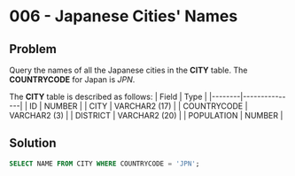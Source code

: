 # 006 - Japanese Cities' Names
## Problem

Query the names of all the Japanese cities in the **CITY** table. The **COUNTRYCODE** for Japan is *JPN*.

The **CITY** table is described as follows:
| Field	 | Type          |
|--------|---------------|
| ID	   | NUMBER        |
| CITY	 | VARCHAR2 (17) |
| COUNTRYCODE	 | VARCHAR2 (3)  |
| DISTRICT	 | VARCHAR2 (20)         |
| POPULATION | NUMBER        |

## Solution
```sql
SELECT NAME FROM CITY WHERE COUNTRYCODE = 'JPN';
```
